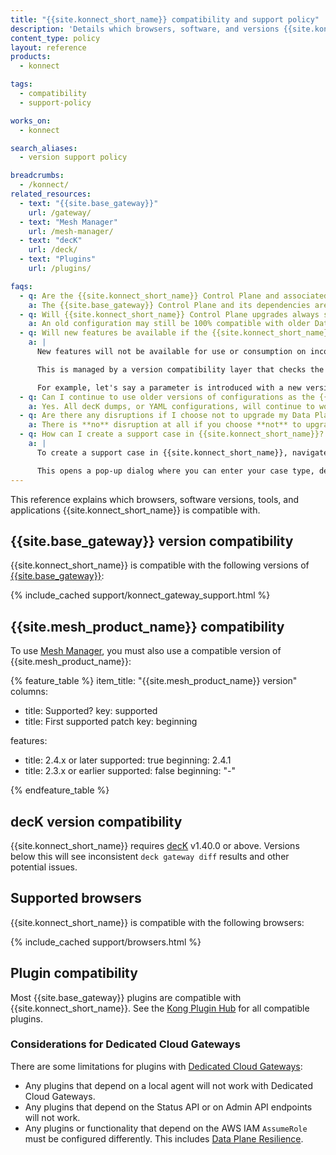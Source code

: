 ```yaml
---
title: "{{site.konnect_short_name}} compatibility and support policy"
description: 'Details which browsers, software, and versions {{site.konnect_short_name}} is compatible with.'
content_type: policy
layout: reference
products:
  - konnect

tags:
  - compatibility
  - support-policy

works_on:
  - konnect

search_aliases:
  - version support policy

breadcrumbs:
  - /konnect/
related_resources:
  - text: "{{site.base_gateway}}"
    url: /gateway/
  - text: "Mesh Manager"
    url: /mesh-manager/
  - text: "decK"
    url: /deck/
  - text: "Plugins"
    url: /plugins/

faqs:
  - q: Are the {{site.konnect_short_name}} Control Plane and associated database migrations or upgrades done by Kong Inc.?
    a: The {{site.base_gateway}} Control Plane and its dependencies are fully managed by {{site.konnect_short_name}}. As new versions of {{site.base_gateway}} are released, {{site.konnect_short_name}} supports them as long as they are under our [active support schedule](/gateway/version-support-policy/).
  - q: Will {{site.konnect_short_name}} Control Plane upgrades always show incompatible messages on the Gateway Manager page if the Data Plane nodes are not the same version as the {{site.konnect_short_name}} Control Plane?
    a: An old configuration may still be 100% compatible with older Data Plane nodes and therefore not show any error messages in the {{site.konnect_short_name}} UI. If there are compatibility issues detected when pushing the payload down to the Data Plane, then this will be reflected in the UI.
  - q: Will new features be available if the {{site.konnect_short_name}} Control Plane detects incompatible Data Plane nodes?
    a: |
      New features will not be available for use or consumption on incompatible Data Plane nodes. You will see new features available in the {{site.konnect_short_name}} UI regardless of the Data Plane that is connected to the Control Plane in {{site.konnect_short_name}}. However, when an update payload is pushed to an incompatible Data Plane, the update will be automatically rejected by the Data Plane. 

      This is managed by a version compatibility layer that checks the payload before the update gets sent to the Data Plane. If there are concerns with the payload, metadata is added to the node. That metadata is what will display incompatibility warnings or errors in the {{site.konnect_short_name}} UI. 

      For example, let's say a parameter is introduced with a new version of a plugin and is available in the {{site.konnect_short_name}} UI. The Data Plane, however, is running an older version of {{site.base_gateway}} and doesn't support the new parameter. If that parameter isn't configured, or is assigned the default value, then no warning or incompatibility metadata will be applied to the node in {{site.konnect_short_name}}, and no warnings or errors will appear.
  - q: Can I continue to use older versions of configurations as the {{site.konnect_short_name}} Control Plane auto-upgrades?
    a: Yes. All decK dumps, or YAML configurations, will continue to work in {{site.konnect_short_name}} after they are synced.
  - q: Are there any disruptions if I choose not to upgrade my Data Plane nodes?
    a: There is **no** disruption at all if you choose **not** to upgrade your Data Plane nodes as long as the version of the Data Plane is under our [{{site.base_gateway}} active support timeline](/konnect-platform/compatibility/#kong-gateway-version-compatibility). 
  - q: How can I create a support case in {{site.konnect_short_name}}?
    a: |
      To create a support case in {{site.konnect_short_name}}, navigate to the **?** icon on the top right menu, and click **Create support case**.

      This opens a pop-up dialog where you can enter your case type, description, and the related {{site.konnect_short_name}} entity. If you enable **Enable advanced support access**, this allows Kong engineers to update configurations for your org with audited log permissions to expedite a resolution. 
---
```


This reference explains which browsers, software versions, tools, and applications {{site.konnect_short_name}} is compatible with.

## {{site.base_gateway}} version compatibility

{{site.konnect_short_name}} is compatible with the following versions of [{{site.base_gateway}}](/gateway/):

{% include_cached support/konnect_gateway_support.html %}

## {{site.mesh_product_name}} compatibility

To use [Mesh Manager](/mesh-manager/), you must also use a compatible version of {{site.mesh_product_name}}:

{% feature_table %}
item_title: "{{site.mesh_product_name}} version"
columns:
  - title: Supported?
    key: supported
  - title: First supported patch
    key: beginning

features:
  - title: 2.4.x or later
    supported: true
    beginning: 2.4.1
  - title: 2.3.x or earlier
    supported: false
    beginning: "-"

{% endfeature_table %}

## decK version compatibility

{{site.konnect_short_name}} requires [decK](/deck/) v1.40.0 or above. 
Versions below this will see inconsistent `deck gateway diff` results and other potential issues.

## Supported browsers

{{site.konnect_short_name}} is compatible with the following browsers:

{% include_cached support/browsers.html %}

## Plugin compatibility

Most {{site.base_gateway}} plugins are compatible with {{site.konnect_short_name}}.
See the [Kong Plugin Hub](/plugins/?deployment-topology=konnect) for all compatible plugins.

### Considerations for Dedicated Cloud Gateways

There are some limitations for plugins with [Dedicated Cloud Gateways](/dedicated-cloud-gateways/):

* Any plugins that depend on a local agent will not work with Dedicated Cloud Gateways.
* Any plugins that depend on the Status API or on Admin API endpoints will not work.
* Any plugins or functionality that depend on the AWS IAM `AssumeRole` must be configured differently.
This includes [Data Plane Resilience](/gateway/cp-outage/).